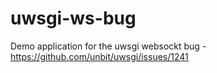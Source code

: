 # uwsgi-ws-bug
Demo application for the uwsgi websockt bug - https://github.com/unbit/uwsgi/issues/1241
